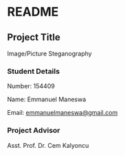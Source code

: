 # __README__ #

## __Project Title__ ##

Image/Picture Steganography

### __Student Details__ ###

Number: 154409

Name: Emmanuel Maneswa

Email: <emmanuelmaneswa@gmail.com>

### __Project Advisor__ ###

Asst. Prof. Dr. Cem Kalyoncu